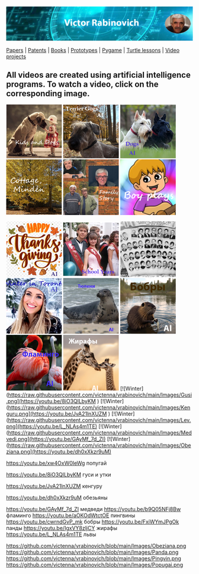 ![Header Image](https://raw.githubusercontent.com/victenna/vrabinovich/main/Images/Header.png)

[Papers](papers.md) | [Patents](patents.md) | [Books](books.md) | [Prototypes](prototypes.md) | [Pygame](pygame.md) | [Turtle lessons](turtle_lessons.md) | [Video projects](video_projects.md)

## **All videos are created using artificial intelligence programs. To watch a video, click on the corresponding image.**


[![Dogs and Kids](https://raw.githubusercontent.com/victenna/vrabinovich/main/Images/Dogs%20and%20kids.png)](https://www.youtube.com/watch?v=whoiHovNMFs)
[![Terrier Dogs](https://raw.githubusercontent.com/victenna/vrabinovich/main/Images/Terrier%20dogs.png)](https://youtu.be/KkCjh5AozvA)
[![Dogs](https://raw.githubusercontent.com/victenna/vrabinovich/main/Images/Dogs.png)](https://www.youtube.com/shorts/0EpCACd949w)
[![Minden](https://raw.githubusercontent.com/victenna/vrabinovich/main/Images/Cottage%20Minden.png)](https://youtu.be/b9gTKUv__mM)
[![Family](https://raw.githubusercontent.com/victenna/vrabinovich/main/Images/Family%20story.png)](https://youtu.be/xxgmARvQ3UU)
[![Boy](https://raw.githubusercontent.com/victenna/vrabinovich/main/Images/Boy%20plays.png)](https://www.youtube.com/shorts/afVPOF4M2FE)

[![Happy_thanks](https://raw.githubusercontent.com/victenna/vrabinovich/main/Images/Happy%20thanks.png)](https://www.youtube.com/watch?v=m5oAX2Mfsuk)
[![School](https://raw.githubusercontent.com/victenna/vrabinovich/main/Images/School%20Years.png)](https://vimeo.com/manage/videos/1020783755)
[![School1](https://raw.githubusercontent.com/victenna/vrabinovich/main/Images/School.png)](https://www.youtube.com/watch?v=f46q5o1Kj88)
[![Winter](https://raw.githubusercontent.com/victenna/vrabinovich/main/Images/Winter.png)](https://www.youtube.com/watch?v=hOwj09i0N50)
[![Winter](https://raw.githubusercontent.com/victenna/vrabinovich/main/Images/%D0%A2%D1%8E%D0%BB%D0%B5%D0%BD%D0%B8.png)](https://www.youtube.com/watch?v=4Kyqgo-sBHU)
[![Winter](https://raw.githubusercontent.com/victenna/vrabinovich/main/Images/Bobr.png)](https://youtu.be/cwrndGvP_mk)
[![Winter](https://raw.githubusercontent.com/victenna/vrabinovich/main/Images/Flamingo.png)](https://youtu.be/b9Q05NFj8Bw)
[![Winter](https://raw.githubusercontent.com/victenna/vrabinovich/main/Images/Giraf.png)](https://youtu.be/IgxVY8zljCY)
[![Winter](https://raw.githubusercontent.com/victenna/vrabinovich/main/Images/Gusi.png](https://youtu.be/8iO3QlLbyKM )
[![Winter](https://raw.githubusercontent.com/victenna/vrabinovich/main/Images/Kenguru.png](https://youtu.be/JvA21lnXUZM )
[![Winter](https://raw.githubusercontent.com/victenna/vrabinovich/main/Images/Lev.png](https://youtu.be/L_NLAs4m1TE)
[![Winter](https://raw.githubusercontent.com/victenna/vrabinovich/main/Images/Medvedi.png](https://youtu.be/GAyMf_7d_ZI)
[![Winter](https://raw.githubusercontent.com/victenna/vrabinovich/main/Images/Obeziana.png](https://youtu.be/dh0xXkzr9uM)









https://youtu.be/xw4OxW0IeWg             попугай


https://youtu.be/8iO3QlLbyKM       гуси и утки


https://youtu.be/JvA21lnXUZM      кенгуру

https://youtu.be/dh0xXkzr9uM    обезьяны

https://youtu.be/GAyMf_7d_ZI        медведи
https://youtu.be/b9Q05NFj8Bw   фламинго
https://youtu.be/aOKOdWtctOE   пингвины
https://youtu.be/cwrndGvP_mk   бобры
https://youtu.be/FxiWYmJPgOk   панды
https://youtu.be/IgxVY8zljCY  жирафы
https://youtu.be/L_NLAs4m1TE     львы








https://github.com/victenna/vrabinovich/blob/main/Images/Obeziana.png
https://github.com/victenna/vrabinovich/blob/main/Images/Panda.png
https://github.com/victenna/vrabinovich/blob/main/Images/Pingvin.png
https://github.com/victenna/vrabinovich/blob/main/Images/Popugai.png





































